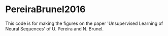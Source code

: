 # PereiraBrunel2016
This code is for  making the figures on the paper 'Unsupervised Learning of Neural Sequences' of U. Pereira and N. Brunel.

